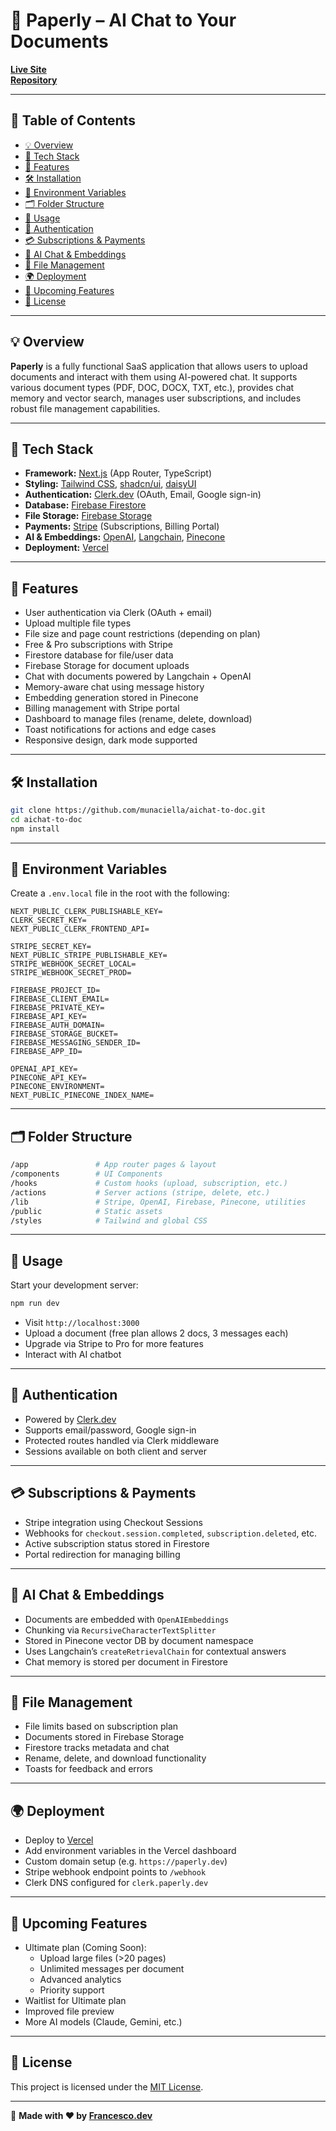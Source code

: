 # 📄 Paperly – AI Chat to Your Documents

[**Live Site**](https://paperly.dev)  
[**Repository**](https://github.com/munaciella/aichat-to-doc)

---

## 🧭 Table of Contents

- [💡 Overview](#-overview)
- [🔧 Tech Stack](#-tech-stack)
- [🚀 Features](#-features)
- [🛠 Installation](#-installation)
- [🔐 Environment Variables](#-environment-variables)
- [🗂 Folder Structure](#-folder-structure)
- [🧪 Usage](#-usage)
- [🔑 Authentication](#-authentication)
- [💳 Subscriptions & Payments](#-subscriptions-payments)
- [🧠 AI Chat & Embeddings](#-ai-chat-embeddings)
- [📂 File Management](#-file-management)
- [🌍 Deployment](#-deployment)
- [🔮 Upcoming Features](#-upcoming-features)
- [📄 License](#-license)

---

## 💡 Overview
**Paperly** is a fully functional SaaS application that allows users to upload documents and interact with them using AI-powered chat. It supports various document types (PDF, DOC, DOCX, TXT, etc.), provides chat memory and vector search, manages user subscriptions, and includes robust file management capabilities.

---

## 🔧 Tech Stack
- **Framework:** [Next.js](https://nextjs.org/) (App Router, TypeScript)
- **Styling:** [Tailwind CSS](https://tailwindcss.com/), [shadcn/ui](https://ui.shadcn.com/), [daisyUI](https://daisyui.com/)
- **Authentication:** [Clerk.dev](https://clerk.dev/) (OAuth, Email, Google sign-in)
- **Database:** [Firebase Firestore](https://firebase.google.com/products/firestore)
- **File Storage:** [Firebase Storage](https://firebase.google.com/products/storage)
- **Payments:** [Stripe](https://stripe.com/) (Subscriptions, Billing Portal)
- **AI & Embeddings:** [OpenAI](https://openai.com/), [Langchain](https://www.langchain.com/), [Pinecone](https://www.pinecone.io/)
- **Deployment:** [Vercel](https://vercel.com/)

---

## 🚀 Features
- User authentication via Clerk (OAuth + email)
- Upload multiple file types
- File size and page count restrictions (depending on plan)
- Free & Pro subscriptions with Stripe
- Firestore database for file/user data
- Firebase Storage for document uploads
- Chat with documents powered by Langchain + OpenAI
- Memory-aware chat using message history
- Embedding generation stored in Pinecone
- Billing management with Stripe portal
- Dashboard to manage files (rename, delete, download)
- Toast notifications for actions and edge cases
- Responsive design, dark mode supported

---

## 🛠 Installation
```bash
git clone https://github.com/munaciella/aichat-to-doc.git
cd aichat-to-doc
npm install
```

---

## 🔐 Environment Variables
Create a `.env.local` file in the root with the following:
```env
NEXT_PUBLIC_CLERK_PUBLISHABLE_KEY=
CLERK_SECRET_KEY=
NEXT_PUBLIC_CLERK_FRONTEND_API=

STRIPE_SECRET_KEY=
NEXT_PUBLIC_STRIPE_PUBLISHABLE_KEY=
STRIPE_WEBHOOK_SECRET_LOCAL=
STRIPE_WEBHOOK_SECRET_PROD=

FIREBASE_PROJECT_ID=
FIREBASE_CLIENT_EMAIL=
FIREBASE_PRIVATE_KEY=
FIREBASE_API_KEY=
FIREBASE_AUTH_DOMAIN=
FIREBASE_STORAGE_BUCKET=
FIREBASE_MESSAGING_SENDER_ID=
FIREBASE_APP_ID=

OPENAI_API_KEY=
PINECONE_API_KEY=
PINECONE_ENVIRONMENT=
NEXT_PUBLIC_PINECONE_INDEX_NAME=
```

---

## 🗂 Folder Structure
```bash
/app               # App router pages & layout
/components        # UI Components
/hooks             # Custom hooks (upload, subscription, etc.)
/actions           # Server actions (stripe, delete, etc.)
/lib               # Stripe, OpenAI, Firebase, Pinecone, utilities
/public            # Static assets
/styles            # Tailwind and global CSS
```

---

## 🧪 Usage
Start your development server:
```bash
npm run dev
```
- Visit `http://localhost:3000`
- Upload a document (free plan allows 2 docs, 3 messages each)
- Upgrade via Stripe to Pro for more features
- Interact with AI chatbot

---

## 🔑 Authentication
- Powered by [Clerk.dev](https://clerk.dev)
- Supports email/password, Google sign-in
- Protected routes handled via Clerk middleware
- Sessions available on both client and server

---

## 💳 Subscriptions & Payments
- Stripe integration using Checkout Sessions
- Webhooks for `checkout.session.completed`, `subscription.deleted`, etc.
- Active subscription status stored in Firestore
- Portal redirection for managing billing

---

## 🧠 AI Chat & Embeddings
- Documents are embedded with `OpenAIEmbeddings`
- Chunking via `RecursiveCharacterTextSplitter`
- Stored in Pinecone vector DB by document namespace
- Uses Langchain’s `createRetrievalChain` for contextual answers
- Chat memory is stored per document in Firestore

---

## 📂 File Management
- File limits based on subscription plan
- Documents stored in Firebase Storage
- Firestore tracks metadata and chat
- Rename, delete, and download functionality
- Toasts for feedback and errors

---

## 🌍 Deployment
- Deploy to [Vercel](https://vercel.com)
- Add environment variables in the Vercel dashboard
- Custom domain setup (e.g. `https://paperly.dev`)
- Stripe webhook endpoint points to `/webhook`
- Clerk DNS configured for `clerk.paperly.dev`

---

## 🔮 Upcoming Features
- Ultimate plan (Coming Soon):
  - Upload large files (>20 pages)
  - Unlimited messages per document
  - Advanced analytics
  - Priority support
- Waitlist for Ultimate plan
- Improved file preview
- More AI models (Claude, Gemini, etc.)

---

## 📄 License
This project is licensed under the [MIT License](https://opensource.org/licenses/MIT).

---

📢 **Made with ❤️ by [Francesco.dev](https://francescovurchio-dev.netlify.app/)**
